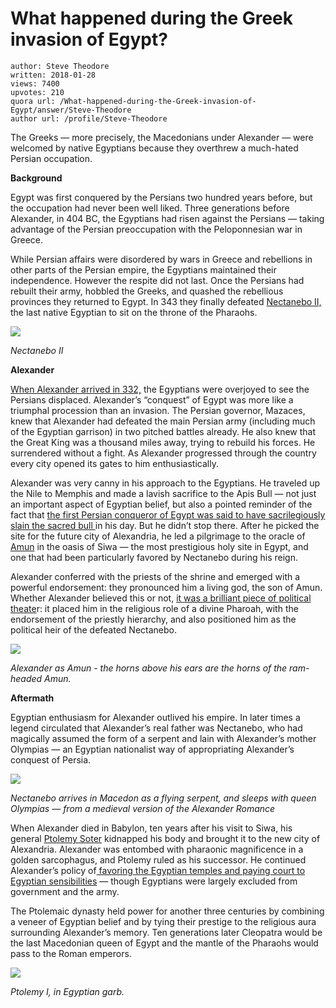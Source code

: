# What happened during the Greek invasion of Egypt?

	author: Steve Theodore
	written: 2018-01-28
	views: 7400
	upvotes: 210
	quora url: /What-happened-during-the-Greek-invasion-of-Egypt/answer/Steve-Theodore
	author url: /profile/Steve-Theodore


The Greeks — more precisely, the Macedonians under Alexander — were welcomed by native Egyptians because they overthrew a much-hated Persian occupation.

__Background__ 

Egypt was first conquered by the Persians two hundred years before, but the occupation had never been well liked. Three generations before Alexander, in 404 BC, the Egyptians had risen against the Persians — taking advantage of the Persian preoccupation with the Peloponnesian war in Greece.

While Persian affairs were disordered by wars in Greece and rebellions in other parts of the Persian empire, the Egyptians maintained their independence. However the respite did not last. Once the Persians had rebuilt their army, hobbled the Greeks, and quashed the rebellious provinces they returned to Egypt. In 343 they finally defeated [Nectanebo II,](http://www.livius.org/articles/person/nectanebo-ii/) the last native Egyptian to sit on the throne of the Pharaohs.

![](https://qph.fs.quoracdn.net/main-qimg-44cf1af50b5dd4ba75505a8b4de069d1)

_Nectanebo II_ 

__Alexander__ 

[When Alexander arrived in 332,](https://en.wikisource.org/wiki/The_Anabasis_of_Alexander/Book_III/Chapter_I) the Egyptians were overjoyed to see the Persians displaced. Alexander’s “conquest” of Egypt was more like a triumphal procession than an invasion. The Persian governor, Mazaces, knew that Alexander had defeated the main Persian army (including much of the Egyptian garrison) in two pitched battles already. He also knew that the Great King was a thousand miles away, trying to rebuild his forces. He surrendered without a fight. As Alexander progressed through the country every city opened its gates to him enthusiastically.

Alexander was very canny in his approach to the Egyptians. He traveled up the Nile to Memphis and made a lavish sacrifice to the Apis Bull — not just an important aspect of Egyptian belief, but also a pointed reminder of the fact that [the first Persian conqueror of Egypt was said to have sacrilegiously slain the sacred bull ](http://www.iranicaonline.org/articles/cambyses-opers)in his day. But he didn’t stop there. After he picked the site for the future city of Alexandria, he led a pilgrimage to the oracle of [Amun](http://www.livius.org/articles/place/ammon-siwa/ammon-deity/) in the oasis of Siwa — the most prestigious holy site in Egypt, and one that had been particularly favored by Nectanebo during his reign.

Alexander conferred with the priests of the shrine and emerged with a powerful endorsement: they pronounced him a living god, the son of Amun. Whether Alexander believed this or not, [it was a brilliant piece of political theate](https://www.quora.com/Why-did-Alexander-have-to-make-the-long-journey-to-Siwa-which-is-out-of-his-way-to-Persia-How-can-he-know-the-outcome-if-he-just-improvised/answer/Steve-Theodore)r: it placed him in the religious role of a divine Pharoah, with the endorsement of the priestly hierarchy, and also positioned him as the political heir of the defeated Nectanebo.

![](https://qph.fs.quoracdn.net/main-qimg-64b1ec894b1e4b25e92c8cdd46e9c423)

_Alexander as Amun - the horns above his ears are the horns of the ram-headed Amun._ 

__Aftermath__ 

Egyptian enthusiasm for Alexander outlived his empire. In later times a legend circulated that Alexander’s real father was Nectanebo, who had magically assumed the form of a serpent and lain with Alexander’s mother Olympias — an Egyptian nationalist way of appropriating Alexander’s conquest of Persia.

![](https://qph.fs.quoracdn.net/main-qimg-d28535a07f95dd863e1236ceb8623f7f)

_Nectanebo arrives in Macedon as a flying serpent, and sleeps with queen Olympias — from a medieval version of the Alexander Romance_ 

When Alexander died in Babylon, ten years after his visit to Siwa, his general [Ptolemy Soter](http://www.livius.org/articles/person/ptolemy-i-soter/) kidnapped his body and brought it to the new city of Alexandria. Alexander was entombed with pharaonic magnificence in a golden sarcophagus, and Ptolemy ruled as his successor. He continued Alexander’s policy of[ favoring the Egyptian temples and paying court to Egyptian sensibilities](https://www.quora.com/What-religion-did-the-Ptolemaic-dynasty-of-Egypt-follow/answer/Steve-Theodore) — though Egyptians were largely excluded from government and the army.

The Ptolemaic dynasty held power for another three centuries by combining a veneer of Egyptian belief and by tying their prestige to the religious aura surrounding Alexander’s memory. Ten generations later Cleopatra would be the last Macedonian queen of Egypt and the mantle of the Pharaohs would pass to the Roman emperors.

![](https://qph.fs.quoracdn.net/main-qimg-d489af2f53b398468d33116a52fb017b-c)

_Ptolemy I, in Egyptian garb._ 

